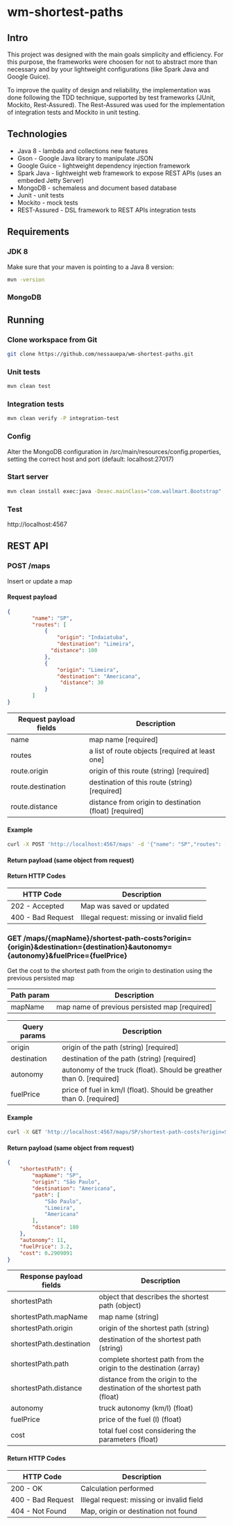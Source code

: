 # wm-shortest-paths

## Intro

This project was designed with the main goals simplicity and efficiency. For this purpose, the frameworks were choosen for not to abstract more than necessary and by your lightweight configurations (like Spark Java and Google Guice).

To improve the quality of design and reliability, the implementation was done following the TDD technique, supported by test frameworks (JUnit, Mockito, Rest-Assured). The Rest-Assured was used for the implementation of integration tests and Mockito in unit testing.

## Technologies

- Java 8 - lambda and collections new features
- Gson - Google Java library to manipulate JSON
- Google Guice - lightweight dependency injection framework
- Spark Java - lightweight web framework to expose REST APIs (uses an embeded Jetty Server)
- MongoDB - schemaless and document based database
- Junit - unit tests
- Mockito - mock tests
- REST-Assured - DSL framework to REST APIs integration tests

## Requirements

### JDK 8

Make sure that your maven is pointing to a Java 8 version:

```bash
mvn -version
```

### MongoDB

## Running

### Clone workspace from Git

```bash
git clone https://github.com/nessauepa/wm-shortest-paths.git
```

### Unit tests

```bash
mvn clean test
```

### Integration tests

```bash
mvn clean verify -P integration-test
```

### Config

Alter the MongoDB configuration in /src/main/resources/config.properties, setting the correct host and port (default: localhost:27017)

### Start server

```bash
mvn clean install exec:java -Dexec.mainClass="com.wallmart.Bootstrap"
```

### Test

http://localhost:4567


## REST API

### POST /maps
Insert or update a map

#### Request payload
```json
{
        "name": "SP",
        "routes": [
            {
                "origin": "Indaiatuba",
                "destination": "Limeira",
              "distance": 100
            },
            {
                "origin": "Limeira",
                "destination": "Americana",
                 "distance": 30
            }
        ]
}
```

Request payload fields | Description
------------- | -------------
name | map name [required]
routes | a list of route objects [required at least one]
route.origin | origin of this route (string) [required]
route.destination | destination of this route (string) [required]
route.distance | distance from origin to destination (float) [required]

#### Example
```bash
curl -X POST 'http://localhost:4567/maps' -d '{"name": "SP","routes": [{"origin": "Indaiatuba","destination": "Limeira","distance": 100}]}'
```

#### Return payload (same object from request)


#### Return HTTP Codes

HTTP  Code | Description
------------- | -------------
202 - Accepted  | Map was saved or updated
400 - Bad Request  | Illegal request: missing or invalid field

### GET /maps/{mapName}/shortest-path-costs?origin={origin}&destination={destination}&autonomy={autonomy}&fuelPrice={fuelPrice}
Get the cost to the shortest path from the origin to destination using the previous persisted map


Path param | Description
------------- | -------------
mapName | map name of previous persisted map [required]

Query params | Description
------------- | -------------
origin | origin of the path (string) [required]
destination | destination of the path (string) [required]
autonomy | autonomy of the truck (float). Should be greather than 0. [required]
fuelPrice | price of fuel in km/l (float). Should be greather than 0. [required]

#### Example
```bash
curl -X GET 'http://localhost:4567/maps/SP/shortest-path-costs?origin=São+Paulo&destination=Americana&autonomy=11&fuelPrice=3.20'
```

#### Return payload (same object from request)
```json
{
    "shortestPath": {
        "mapName": "SP",
        "origin": "São Paulo",
        "destination": "Americana",
        "path": [
            "São Paulo",
            "Limeira",
            "Americana"
        ],
        "distance": 180
    },
    "autonomy": 11,
    "fuelPrice": 3.2,
    "cost": 0.2909091
}
```

Response payload fields | Description
------------- | -------------
shortestPath | object that describes the shortest path (object)
shortestPath.mapName | map name (string)
shortestPath.origin | origin of the shortest path (string)
shortestPath.destination | destination of the shortest path (string)
shortestPath.path | complete shortest path from the origin to the destination (array)
shortestPath.distance | distance from the origin to the destination of the shortest path (float)
autonomy | truck autonomy (km/l) (float)
fuelPrice | price of the fuel (l) (float)
cost | total fuel cost considering the parameters (float)


#### Return HTTP Codes

HTTP  Code | Description
------------- | -------------
200 - OK  | Calculation performed
400 - Bad Request  | Illegal request: missing or invalid field
404 - Not Found  | Map, origin or destination not found


